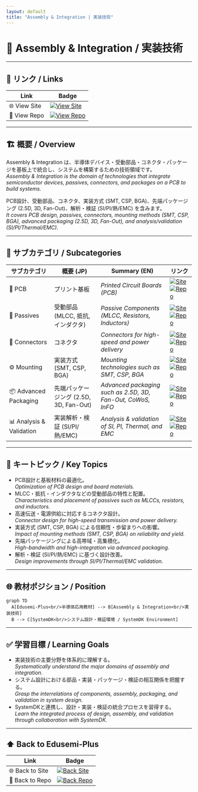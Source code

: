 ```yaml
---
layout: default
title: "Assembly & Integration | 実装技術"
---
```


# 🧩 Assembly & Integration / 実装技術

---

## 🔗 リンク / Links

| Link | Badge |
|---|---|
| 🌐 View Site | [![View Site](https://img.shields.io/badge/View-Site-green?style=for-the-badge&logo=githubpages)](https://samizo-aitl.github.io/Edusemi-Plus/Assembly-Integration/) |
| 📂 View Repo | [![View Repo](https://img.shields.io/badge/View-Repo-blue?style=for-the-badge&logo=github)](https://github.com/Samizo-AITL/Edusemi-Plus/tree/main/Assembly-Integration) |

---

## 🏗 概要 / Overview
Assembly & Integration は、半導体デバイス・受動部品・コネクタ・パッケージを基板上で統合し、システムを構築するための技術領域です。  
*Assembly & Integration is the domain of technologies that integrate semiconductor devices, passives, connectors, and packages on a PCB to build systems.*  

PCB設計、受動部品、コネクタ、実装方式 (SMT, CSP, BGA)、先端パッケージング (2.5D, 3D, Fan-Out)、解析・検証 (SI/PI/熱/EMC) を含みます。  
*It covers PCB design, passives, connectors, mounting methods (SMT, CSP, BGA), advanced packaging (2.5D, 3D, Fan-Out), and analysis/validation (SI/PI/Thermal/EMC).*  

---

## 📂 サブカテゴリ / Subcategories

| サブカテゴリ | 概要 (JP) | Summary (EN) | リンク |
|---|---|---|---|
| 📐 PCB | プリント基板 | *Printed Circuit Boards (PCB)* | [![Site](https://img.shields.io/badge/View-Site-green?style=flat&logo=githubpages)](https://samizo-aitl.github.io/Edusemi-Plus/Assembly-Integration/PCB/) [![Repo](https://img.shields.io/badge/View-Repo-blue?style=flat&logo=github)](https://github.com/Samizo-AITL/Edusemi-Plus/tree/main/Assembly-Integration/PCB) |
| 🧩 Passives | 受動部品 (MLCC, 抵抗, インダクタ) | *Passive Components (MLCC, Resistors, Inductors)* | [![Site](https://img.shields.io/badge/View-Site-green?style=flat&logo=githubpages)](https://samizo-aitl.github.io/Edusemi-Plus/Assembly-Integration/Passives/) [![Repo](https://img.shields.io/badge/View-Repo-blue?style=flat&logo=github)](https://github.com/Samizo-AITL/Edusemi-Plus/tree/main/Assembly-Integration/Passives) |
| 🔌 Connectors | コネクタ | *Connectors for high-speed and power delivery* | [![Site](https://img.shields.io/badge/View-Site-green?style=flat&logo=githubpages)](https://samizo-aitl.github.io/Edusemi-Plus/Assembly-Integration/Connectors/) [![Repo](https://img.shields.io/badge/View-Repo-blue?style=flat&logo=github)](https://github.com/Samizo-AITL/Edusemi-Plus/tree/main/Assembly-Integration/Connectors) |
| ⚙️ Mounting | 実装方式 (SMT, CSP, BGA) | *Mounting technologies such as SMT, CSP, BGA* | [![Site](https://img.shields.io/badge/View-Site-green?style=flat&logo=githubpages)](https://samizo-aitl.github.io/Edusemi-Plus/Assembly-Integration/Mounting/) [![Repo](https://img.shields.io/badge/View-Repo-blue?style=flat&logo=github)](https://github.com/Samizo-AITL/Edusemi-Plus/tree/main/Assembly-Integration/Mounting) |
| 📦 Advanced Packaging | 先端パッケージング (2.5D, 3D, Fan-Out) | *Advanced packaging such as 2.5D, 3D, Fan-Out, CoWoS, InFO* | [![Site](https://img.shields.io/badge/View-Site-green?style=flat&logo=githubpages)](https://samizo-aitl.github.io/Edusemi-Plus/Assembly-Integration/Advanced-Packaging/) [![Repo](https://img.shields.io/badge/View-Repo-blue?style=flat&logo=github)](https://github.com/Samizo-AITL/Edusemi-Plus/tree/main/Assembly-Integration/Advanced-Packaging) |
| 📊 Analysis & Validation | 実装解析・検証 (SI/PI/熱/EMC) | *Analysis & validation of SI, PI, Thermal, and EMC* | [![Site](https://img.shields.io/badge/View-Site-green?style=flat&logo=githubpages)](https://samizo-aitl.github.io/Edusemi-Plus/Assembly-Integration/Analysis-Validation/) [![Repo](https://img.shields.io/badge/View-Repo-blue?style=flat&logo=github)](https://github.com/Samizo-AITL/Edusemi-Plus/tree/main/Assembly-Integration/Analysis-Validation) |

---

## 🔑 キートピック / Key Topics
- PCB設計と基板材料の最適化。  
  *Optimization of PCB design and board materials.*  
- MLCC・抵抗・インダクタなどの受動部品の特性と配置。  
  *Characteristics and placement of passives such as MLCCs, resistors, and inductors.*  
- 高速伝送・電源供給に対応するコネクタ設計。  
  *Connector design for high-speed transmission and power delivery.*  
- 実装方式 (SMT, CSP, BGA) による信頼性・歩留まりへの影響。  
  *Impact of mounting methods (SMT, CSP, BGA) on reliability and yield.*  
- 先端パッケージングによる高帯域・高集積化。  
  *High-bandwidth and high-integration via advanced packaging.*  
- 解析・検証 (SI/PI/熱/EMC) に基づく設計改善。  
  *Design improvements through SI/PI/Thermal/EMC validation.*  

---

## 🌐 教材ポジション / Position
```mermaid
graph TD
  A[Edusemi-Plus<br/>半導体応用教材] --> B[Assembly & Integration<br/>実装技術]
  B --> C[SystemDK<br/>システム設計・検証環境 / SystemDK Environment]
```

---

## ✅ 学習目標 / Learning Goals
- 実装技術の主要分野を体系的に理解する。  
  *Systematically understand the major domains of assembly and integration.*  
- システム設計における部品・実装・パッケージ・検証の相互関係を把握する。  
  *Grasp the interrelations of components, assembly, packaging, and validation in system design.*  
- SystemDKと連携し、設計・実装・検証の統合プロセスを習得する。  
  *Learn the integrated process of design, assembly, and validation through collaboration with SystemDK.*  

---

## ⬆️ Back to Edusemi-Plus

| Link | Badge |
|---|---|
| 🌐 Back to Site | [![Back Site](https://img.shields.io/badge/⬆️%20Back-Site-green?style=for-the-badge&logo=githubpages)](https://samizo-aitl.github.io/Edusemi-Plus/) |
| 📂 Back to Repo | [![Back Repo](https://img.shields.io/badge/⬆️%20Back-Repo-blue?style=for-the-badge&logo=github)](https://github.com/Samizo-AITL/Edusemi-Plus) |
